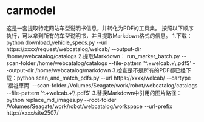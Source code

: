 # carmodel

这是一套提取特定网站车型说明书信息，并转化为PDF的工具集。
按照以下顺序执行，可以拿到所有的车型说明书，并且提取Markdown格式的信息。
1.下载：python download_vehicle_specs.py --url https://xxxx/request/webcatalog/welcab/ --output-dir /home/webcatalog/catalogs
2.提取Markdown：
run_marker_batch.py --scan-folder /home/webcatalog/catalogs --file-pattern '^.+welcab.+\\.pdf$' --output-dir /home/webcatalog/markdown
3.检查是不是所有的PDF都已经下载：python scan_and_match_pdfs.py --url https://xxxx/welcab/ --cartype '福祉車両' --scan-folder /Volumes/Seagate/work/robot/webcatalog/catalogs --file-pattern '^.+welcab.+\\.pdf$'
3.替换Markdown中引用的图片路径：python replace_md_images.py --root-folder /Volumes/Seagate/work/robot/webcatalog/workspace --url-prefix http://xxxx/site2507/ 